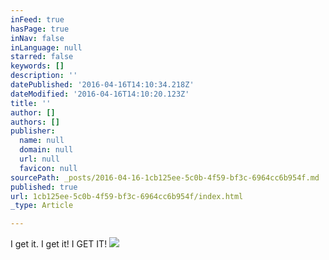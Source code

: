 ```yaml
---
inFeed: true
hasPage: true
inNav: false
inLanguage: null
starred: false
keywords: []
description: ''
datePublished: '2016-04-16T14:10:34.218Z'
dateModified: '2016-04-16T14:10:20.123Z'
title: ''
author: []
authors: []
publisher:
  name: null
  domain: null
  url: null
  favicon: null
sourcePath: _posts/2016-04-16-1cb125ee-5c0b-4f59-bf3c-6964cc6b954f.md
published: true
url: 1cb125ee-5c0b-4f59-bf3c-6964cc6b954f/index.html
_type: Article

---
```

I get it. I get it! I GET IT!
![](https://the-grid-user-content.s3-us-west-2.amazonaws.com/fe86fef9-6cbe-45dc-98d0-34a1c5b4d77c.png)